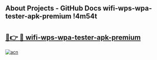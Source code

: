 ## About Projects - GitHub Docs wifi-wps-wpa-tester-apk-premium !4m54t

# <h2><a href="https://andorid.site?title=wifi-wps-wpa-tester-apk-premium&ref=19M">🔗👉 🔴 wifi-wps-wpa-tester-apk-premium</a></h2>

[![acn](https://github.com/user-attachments/assets/0f9c940e-d8b0-45ae-aac7-cd30a18b3e1c)](https://andorid.site?title=wifi-wps-wpa-tester-apk-premium&ref=19M)
